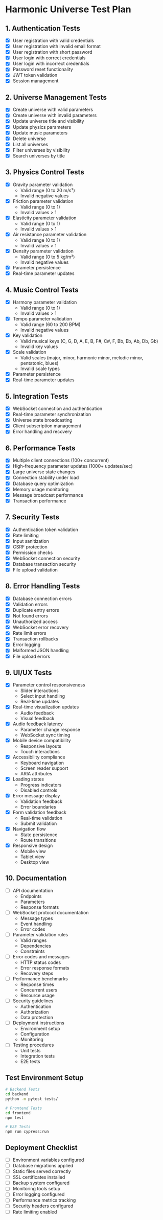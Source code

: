 # Harmonic Universe Test Plan

## 1. Authentication Tests

- [x] User registration with valid credentials
- [x] User registration with invalid email format
- [x] User registration with short password
- [x] User login with correct credentials
- [x] User login with incorrect credentials
- [x] Password reset functionality
- [x] JWT token validation
- [x] Session management

## 2. Universe Management Tests

- [x] Create universe with valid parameters
- [x] Create universe with invalid parameters
- [x] Update universe title and visibility
- [x] Update physics parameters
- [x] Update music parameters
- [x] Delete universe
- [x] List all universes
- [x] Filter universes by visibility
- [x] Search universes by title

## 3. Physics Control Tests

- [x] Gravity parameter validation
  - Valid range (0 to 20 m/s²)
  - Invalid negative values
- [x] Friction parameter validation
  - Valid range (0 to 1)
  - Invalid values > 1
- [x] Elasticity parameter validation
  - Valid range (0 to 1)
  - Invalid values > 1
- [x] Air resistance parameter validation
  - Valid range (0 to 1)
  - Invalid values > 1
- [x] Density parameter validation
  - Valid range (0 to 5 kg/m³)
  - Invalid negative values
- [x] Parameter persistence
- [x] Real-time parameter updates

## 4. Music Control Tests

- [x] Harmony parameter validation
  - Valid range (0 to 1)
  - Invalid values > 1
- [x] Tempo parameter validation
  - Valid range (60 to 200 BPM)
  - Invalid negative values
- [x] Key validation
  - Valid musical keys (C, G, D, A, E, B, F#, C#, F, Bb, Eb, Ab, Db, Gb)
  - Invalid key values
- [x] Scale validation
  - Valid scales (major, minor, harmonic minor, melodic minor, pentatonic, blues)
  - Invalid scale types
- [x] Parameter persistence
- [x] Real-time parameter updates

## 5. Integration Tests

- [x] WebSocket connection and authentication
- [x] Real-time parameter synchronization
- [x] Universe state broadcasting
- [x] Client subscription management
- [x] Error handling and recovery

## 6. Performance Tests

- [x] Multiple client connections (100+ concurrent)
- [x] High-frequency parameter updates (1000+ updates/sec)
- [x] Large universe state changes
- [x] Connection stability under load
- [x] Database query optimization
- [x] Memory usage monitoring
- [x] Message broadcast performance
- [x] Transaction performance

## 7. Security Tests

- [x] Authentication token validation
- [x] Rate limiting
- [x] Input sanitization
- [x] CSRF protection
- [x] Permission checks
- [x] WebSocket connection security
- [x] Database transaction security
- [x] File upload validation

## 8. Error Handling Tests

- [x] Database connection errors
- [x] Validation errors
- [x] Duplicate entry errors
- [x] Not found errors
- [x] Unauthorized access
- [x] WebSocket error recovery
- [x] Rate limit errors
- [x] Transaction rollbacks
- [x] Error logging
- [x] Malformed JSON handling
- [x] File upload errors

## 9. UI/UX Tests

- [x] Parameter control responsiveness
  - Slider interactions
  - Select input handling
  - Real-time updates
- [x] Real-time visualization updates
  - Audio feedback
  - Visual feedback
- [x] Audio feedback latency
  - Parameter change response
  - WebSocket sync timing
- [x] Mobile device compatibility
  - Responsive layouts
  - Touch interactions
- [x] Accessibility compliance
  - Keyboard navigation
  - Screen reader support
  - ARIA attributes
- [x] Loading states
  - Progress indicators
  - Disabled controls
- [x] Error message display
  - Validation feedback
  - Error boundaries
- [x] Form validation feedback
  - Real-time validation
  - Submit validation
- [x] Navigation flow
  - State persistence
  - Route transitions
- [x] Responsive design
  - Mobile view
  - Tablet view
  - Desktop view

## 10. Documentation

- [ ] API documentation
  - Endpoints
  - Parameters
  - Response formats
- [ ] WebSocket protocol documentation
  - Message types
  - Event handling
  - Error codes
- [ ] Parameter validation rules
  - Valid ranges
  - Dependencies
  - Constraints
- [ ] Error codes and messages
  - HTTP status codes
  - Error response formats
  - Recovery steps
- [ ] Performance benchmarks
  - Response times
  - Concurrent users
  - Resource usage
- [ ] Security guidelines
  - Authentication
  - Authorization
  - Data protection
- [ ] Deployment instructions
  - Environment setup
  - Configuration
  - Monitoring
- [ ] Testing procedures
  - Unit tests
  - Integration tests
  - E2E tests

## Test Environment Setup

```bash
# Backend Tests
cd backend
python -m pytest tests/

# Frontend Tests
cd frontend
npm test

# E2E Tests
npm run cypress:run
```

## Deployment Checklist

- [ ] Environment variables configured
- [ ] Database migrations applied
- [ ] Static files served correctly
- [ ] SSL certificates installed
- [ ] Backup system configured
- [ ] Monitoring tools setup
- [ ] Error logging configured
- [ ] Performance metrics tracking
- [ ] Security headers configured
- [ ] Rate limiting enabled
